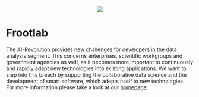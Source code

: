 <div align="center">
  <img src="https://github.com/frootlab/design/blob/master/logo/frootlab/latest/png/Frootlab-128.png">
</div>

Frootlab
========

The AI-Revolution provides new challenges for developers in the data analysis
segment. This concerns enterprises, scientific workgroups and government
agencies as well, as it becomes more important to continuously and rapidly adapt
new technologies into existing applications. We want to step into this breach by
supporting the collaborative data science and the development of smart software,
which adepts itself to new technologies. For more information please take a look
at our [homepage](https://www.frootlab.org).
